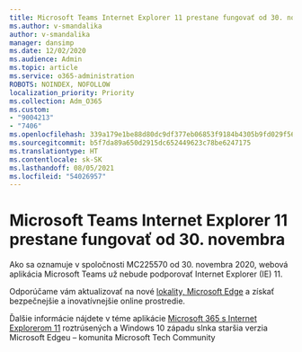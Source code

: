 ```yaml
---
title: Microsoft Teams Internet Explorer 11 prestane fungovať od 30. novembra
ms.author: v-smandalika
author: v-smandalika
manager: dansimp
ms.date: 12/02/2020
ms.audience: Admin
ms.topic: article
ms.service: o365-administration
ROBOTS: NOINDEX, NOFOLLOW
localization_priority: Priority
ms.collection: Adm_O365
ms.custom:
- "9004213"
- "7406"
ms.openlocfilehash: 339a179e1be88d80dc9df377eb06853f9184b4305b9fd029f565ba54fd30e546
ms.sourcegitcommit: b5f7da89a650d2915dc652449623c78be6247175
ms.translationtype: HT
ms.contentlocale: sk-SK
ms.lasthandoff: 08/05/2021
ms.locfileid: "54026957"
---
```

# <a name="microsoft-teams-will-stop-working-on-internet-explorer-11-from-nov-30th"></a>Microsoft Teams Internet Explorer 11 prestane fungovať od 30. novembra

Ako sa oznamuje v spoločnosti MC225570 od 30. novembra 2020, webová aplikácia Microsoft Teams už nebude podporovať Internet Explorer (IE) 11. 

Odporúčame vám aktualizovať na nové [lokality, Microsoft Edge](https://www.microsoft.com/edge) a získať bezpečnejšie a inovatívnejšie online prostredie. 

Ďalšie informácie nájdete v téme aplikácie [Microsoft 365 s Internet Explorerom 11](https://techcommunity.microsoft.com/t5/microsoft-365-blog/microsoft-365-apps-say-farewell-to-internet-explorer-11-and/ba-p/1591666) roztrúsených a Windows 10 západu slnka staršia verzia Microsoft Edgeu – komunita Microsoft Tech Community

